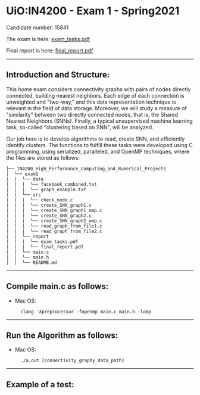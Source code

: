 # UiO:IN4200 - Exam 1 - Spring2021

Candidate number: 15841

The exam is here: [exam_tasks.pdf]()

Final report is here: [final_report.pdf]()

____
## Introduction and Structure:

This home exam considers connectivity graphs with pairs of nodes directly connected, building nearest neighbors. Each edge of each connection is unweighted and "two-way," and this data representation technique is relevant in the field of data storage. Moreover, we will study a measure of "similarity" between two directly connected nodes, that is, the Shared Nearest Neighbors (SNNs). Finally, a typical unsupervised machine learning task, so-called "clustering based on SNN", will be analyzed.

Our job here is to develop algorithms to read, create SNN, and efficiently identify clusters. The functions to fulfill these tasks were developed using C programming, using serialized, paralleled, and OpenMP techniques, where the files are stored as follows:

```
├── IN4200_High_Performance_Computing_and_Numerical_Projects
|  └── exam1
|  |  └── data
|  |  |  └── facebook_combined.txt
|  |  |  └── graph_example.txt
|  |  └── src
|  |  |  └── check_node.c
|  |  |  └── create_SNN_graph1.c
|  |  |  └── create_SNN_graph1_omp.c
|  |  |  └── create_SNN_graph2.c
|  |  |  └── create_SNN_graph2_omp.c
|  |  |  └── read_graph_from_file1.c
|  |  |  └── read_graph_from_file2.c
|  |  └── report
|  |  |  └── exam_tasks.pdf
|  |  |  └── final_report.pdf
|  |  └── main.c
|  |  └── main.h
|  |  └── README.md
```
____

## Compile main.c as follows:

- Mac OS:
    
        clang -Xpreprocessor -fopenmp main.c main.h -lomp

____

## Run the Algorithm as follows:

- Mac OS:

        ./a.out [connectivity_graphy_data_path]

____

## Example of a test:
